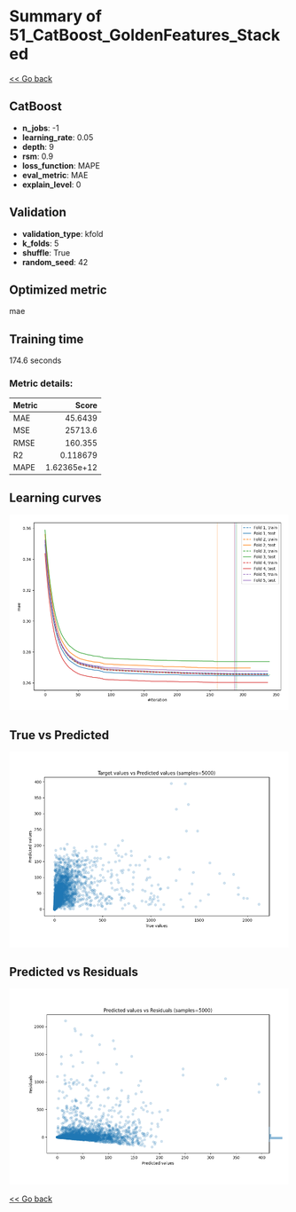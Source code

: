 # Summary of 51_CatBoost_GoldenFeatures_Stacked

[<< Go back](../README.md)


## CatBoost
- **n_jobs**: -1
- **learning_rate**: 0.05
- **depth**: 9
- **rsm**: 0.9
- **loss_function**: MAPE
- **eval_metric**: MAE
- **explain_level**: 0

## Validation
 - **validation_type**: kfold
 - **k_folds**: 5
 - **shuffle**: True
 - **random_seed**: 42

## Optimized metric
mae

## Training time

174.6 seconds

### Metric details:
| Metric   |           Score |
|:---------|----------------:|
| MAE      |    45.6439      |
| MSE      | 25713.6         |
| RMSE     |   160.355       |
| R2       |     0.118679    |
| MAPE     |     1.62365e+12 |



## Learning curves
![Learning curves](learning_curves.png)
## True vs Predicted

![True vs Predicted](true_vs_predicted.png)


## Predicted vs Residuals

![Predicted vs Residuals](predicted_vs_residuals.png)



[<< Go back](../README.md)
